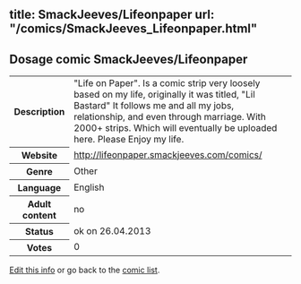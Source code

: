 title: SmackJeeves/Lifeonpaper
url: "/comics/SmackJeeves_Lifeonpaper.html"
---
Dosage comic SmackJeeves/Lifeonpaper
-----------------------------------------

<p id="msg"></p>
<script type="text/javascript">
if (window.location.search === '?edit_info_mail=sent_ok') {
  var elem = document.getElementById("msg");
  elem.innerHTML = 'Edited information sucessfully sent.';
  elem.className = 'ok';
}
</script>
<table class="comicinfo">
<tr>
<th>Description</th><td>&quot;Life on Paper&quot;. Is a comic strip very loosely based on my life, originally it was titled, &quot;Lil Bastard&quot; It follows me and all my jobs, relationship, and even through marriage. With 2000+ strips. Which will eventually be uploaded here. Please Enjoy my life.</td>
</tr>
<tr>
<th>Website</th><td><a href="http://lifeonpaper.smackjeeves.com/comics/">http://lifeonpaper.smackjeeves.com/comics/</a></td>
</tr>
<tr>
<th>Genre</th><td>Other</td>
</tr>
<tr>
<th>Language</th><td>English</td>
</tr>
<tr>
<th>Adult content</th><td>no</td>
</tr>
<tr>
<th>Status</th><td>ok on 26.04.2013</td>
</tr>
<tr>
<th>Votes</th><td>0</td>
</tr>
</table>

[Edit this info](SmackJeeves_Lifeonpaper_edit.html) or go back to the [comic list](../comic-index.html).
